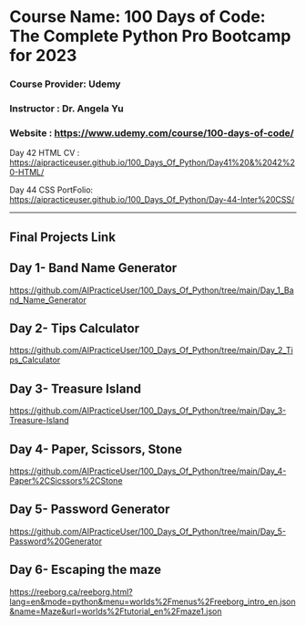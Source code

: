 # Course Name: 100 Days of Code: The Complete Python Pro Bootcamp for 2023
### Course Provider: Udemy
### Instructor : Dr. Angela Yu
### Website : https://www.udemy.com/course/100-days-of-code/

Day 42 HTML CV : https://aipracticeuser.github.io/100_Days_Of_Python/Day41%20&%2042%20-HTML/

Day 44 CSS PortFolio: https://aipracticeuser.github.io/100_Days_Of_Python/Day-44-Inter%20CSS/

-------------------------------------------------------------------------------------------------------------------------------------
## Final Projects Link
## Day 1- Band Name Generator
https://github.com/AIPracticeUser/100_Days_Of_Python/tree/main/Day_1_Band_Name_Generator

## Day 2- Tips Calculator 
https://github.com/AIPracticeUser/100_Days_Of_Python/tree/main/Day_2_Tips_Calculator

## Day 3- Treasure Island
https://github.com/AIPracticeUser/100_Days_Of_Python/tree/main/Day_3-Treasure-Island

## Day 4- Paper, Scissors, Stone
https://github.com/AIPracticeUser/100_Days_Of_Python/tree/main/Day_4-Paper%2CSicssors%2CStone

## Day 5- Password Generator
https://github.com/AIPracticeUser/100_Days_Of_Python/tree/main/Day_5-Password%20Generator

## Day 6- Escaping the maze
https://reeborg.ca/reeborg.html?lang=en&mode=python&menu=worlds%2Fmenus%2Freeborg_intro_en.json&name=Maze&url=worlds%2Ftutorial_en%2Fmaze1.json

